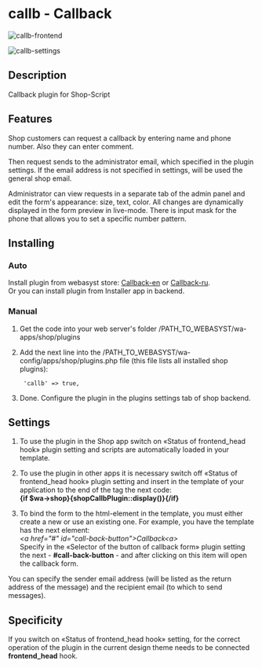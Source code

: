 # callb - Callback

![callb-frontend](https://www.webasyst.com/wa-data/public/updates/img/86/1486/4848/4848.970.png)

![callb-settings](https://www.webasyst.com/wa-data/public/updates/img/86/1486/4847/4847.970.png)

## Description
Callback plugin for Shop-Script

## Features
Shop customers can request a callback by entering name and phone number. Also they can enter comment.

Then request sends to the administrator email, which specified in the plugin settings. If the email address is not specified in settings, will be used the general shop email.

Administrator can view requests in a separate tab of the admin panel and edit the form's appearance: size, text, color. All changes are dynamically displayed in the form preview in live-mode. There is input mask for the phone that allows you to set a specific number pattern.

## Installing
### Auto
Install plugin from webasyst store: [Callback-en](https://www.webasyst.com/store/plugin/shop/callb/) or [Callback-ru](https://www.webasyst.ru/store/plugin/shop/callb/).  
Or you can install plugin from Installer app in backend.

### Manual
1. Get the code into your web server's folder /PATH_TO_WEBASYST/wa-apps/shop/plugins

2. Add the next line into the /PATH_TO_WEBASYST/wa-config/apps/shop/plugins.php file (this file lists all installed shop plugins):

		'callb' => true,

3. Done. Configure the plugin in the plugins settings tab of shop backend.

## Settings
1. To use the plugin in the Shop app switch on «Status of frontend_head hook» plugin setting and scripts are automatically loaded in your template.

2. To use the plugin in other apps it is necessary switch off «Status of frontend_head hook» plugin setting and insert in the template of your application to the end of the tag <head> the next code:  
**{if $wa->shop}{shopCallbPlugin::display()}{/if}**

3. To bind the form to the html-element in the template, you must either create a new or use an existing one.
For example, you have the template has the next element:  
*&lt;a href="#" id="call-back-button"&gt;Callback&lt;a&gt;*  
Specify in the «Selector of the button of callback form» plugin setting the next - **#call-back-button** - and after clicking on this item will open the callback form.

You can specify the sender email address (will be listed as the return address of the message) and the recipient email (to which to send messages).

## Specificity
If you switch on «Status of frontend_head hook» setting, for the correct operation of the plugin in the current design theme needs to be connected **frontend_head** hook.